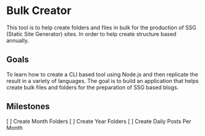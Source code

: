# Bulk Creator

This tool is to help create folders and files in bulk for the production of
SSG (Static Site Generator) sites. In order to help create structure based 
annually. 

## Goals

To learn how to create a CLI based tool using Node.js and then replicate the 
result in a variety of languages. The goal is to build an application that helps
create bulk files and folders for the preparation of SSG based blogs. 

## Milestones

[ ] Create Month Folders
[ ] Create Year Folders
[ ] Create Daily Posts Per Month

